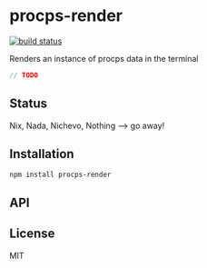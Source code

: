 # procps-render
[![build status](https://secure.travis-ci.org/thlorenz/procps-render.png)](http://travis-ci.org/thlorenz/procps-render)

Renders an instance of procps data in the terminal

```js
// TODO
```

## Status

Nix, Nada, Nichevo, Nothing --> go away!
## Installation

    npm install procps-render

## API


## License

MIT
